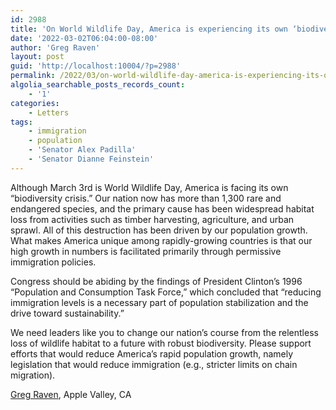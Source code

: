 ```yaml
---
id: 2988
title: 'On World Wildlife Day, America is experiencing its own ‘biodiversity crisis&#8217;'
date: '2022-03-02T06:04:00-08:00'
author: 'Greg Raven'
layout: post
guid: 'http://localhost:10004/?p=2988'
permalink: /2022/03/on-world-wildlife-day-america-is-experiencing-its-own-biodiversity-crisis/
algolia_searchable_posts_records_count:
    - '1'
categories:
    - Letters
tags:
    - immigration
    - population
    - 'Senator Alex Padilla'
    - 'Senator Dianne Feinstein'
---
```


Although March 3rd is World Wildlife Day, America is facing its own “biodiversity crisis.” Our nation now has more than 1,300 rare and endangered species, and the primary cause has been widespread habitat loss from activities such as timber harvesting, agriculture, and urban sprawl. All of this destruction has been driven by our population growth. What makes America unique among rapidly-growing countries is that our high growth in numbers is facilitated primarily through permissive immigration policies.

Congress should be abiding by the findings of President Clinton’s 1996 “Population and Consumption Task Force,” which concluded that “reducing immigration levels is a necessary part of population stabilization and the drive toward sustainability.”

We need leaders like you to change our nation’s course from the relentless loss of wildlife habitat to a future with robust biodiversity. Please support efforts that would reduce America’s rapid population growth, namely legislation that would reduce immigration (e.g., stricter limits on chain migration).

[Greg Raven](https://www.gregraven.org/), Apple Valley, CA